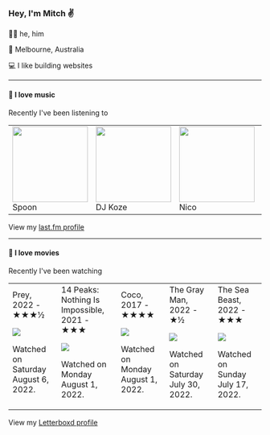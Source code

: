 <article><h3>Hey, I&#x27;m Mitch ✌️</h3><section><p>🙆‍♂️ he, him</p><p>📍 Melbourne, Australia</p><p>💻 I like building websites</p></section><hr/><section><h4>💽 I love music</h4><p>Recently I&#x27;ve been listening to</p><table><tbody><td><img src="https://lastfm.freetls.fastly.net/i/u/174s/6c7e89c161969f9ccc1c9843719797ff.png" height="150px" alt="" role="presentation"/><br/>Spoon</td><td><img src="https://lastfm.freetls.fastly.net/i/u/174s/882af81f164e7b6b437b2ae0b90d50e8.png" height="150px" alt="" role="presentation"/><br/>DJ Koze</td><td><img src="https://lastfm.freetls.fastly.net/i/u/174s/6128d8abe69f4784c7b0effe681e03d9.png" height="150px" alt="" role="presentation"/><br/>Nico</td><td><img src="https://lastfm.freetls.fastly.net/i/u/174s/dc44bdc1fd615daaddf66f4224001175.png" height="150px" alt="" role="presentation"/><br/>Isabelle Antena</td><td><img src="https://lastfm.freetls.fastly.net/i/u/174s/c6629582f276e80e1255fccfdafc734e.png" height="150px" alt="" role="presentation"/><br/>Pinegrove</td></tbody></table><span>View my <a href="https://www.last.fm/user/mylsb">last.fm profile</a></span></section><hr/><section><h4>📼 I love movies</h4><p>Recently I&#x27;ve been watching</p><table><tbody><td>Prey, 2022 - ★★★½<br/><span> <p><img src="https://a.ltrbxd.com/resized/film-poster/6/8/6/3/8/9/686389-prey-0-500-0-750-crop.jpg?k=fed55345fa"/></p> <p>Watched on Saturday August 6, 2022.</p> </span></td><td>14 Peaks: Nothing Is Impossible, 2021 - ★★★<br/><span> <p><img src="https://a.ltrbxd.com/resized/film-poster/8/0/1/5/5/2/801552-14-peaks-nothing-is-impossible-0-500-0-750-crop.jpg?k=b3abd6bfae"/></p> <p>Watched on Monday August 1, 2022.</p> </span></td><td>Coco, 2017 - ★★★★<br/><span> <p><img src="https://a.ltrbxd.com/resized/sm/upload/3p/mh/wq/v9/6Ryitt95xrO8KXuqRGm1fUuNwqF-0-500-0-750-crop.jpg?k=8b7978285a"/></p> <p>Watched on Monday August 1, 2022.</p> </span></td><td>The Gray Man, 2022 - ★½<br/><span> <p><img src="https://a.ltrbxd.com/resized/film-poster/6/4/7/7/6/0/647760-the-gray-man-0-500-0-750-crop.jpg?k=7e026c320e"/></p> <p>Watched on Saturday July 30, 2022.</p> </span></td><td>The Sea Beast, 2022 - ★★★<br/><span> <p><img src="https://a.ltrbxd.com/resized/sm/upload/91/48/x5/do/sea_beast_xxlg-0-500-0-750-crop.jpg?k=41b3a04476"/></p> <p>Watched on Sunday July 17, 2022.</p> </span></td></tbody></table><span>View my <a href="https://letterboxd.com/myslab/">Letterboxd profile</a></span></section></article>